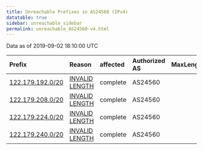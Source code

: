 ```yaml
---
title: Unreachable Prefixes in AS24560 (IPv4)
datatable: true
sidebar: unreachable_sidebar
permalink: unreachable_AS24560-v4.html
---
```


Data as of 2019-09-02 18:10:00 UTC


<div class="datatable-begin"></div>

| Prefix                                                     | Reason                                                                                                     | affected   | Authorized AS   |   MaxLength | Anchor                                       |   unreachable /24s |
|:-----------------------------------------------------------|:-----------------------------------------------------------------------------------------------------------|:-----------|:----------------|------------:|:---------------------------------------------|-------------------:|
| [122.179.192.0/20](https://stat.ripe.net/122.179.192.0/20) | [INVALID LENGTH](https://rpki-validator.ripe.net/announcement-preview?asn=AS24560&prefix=122.179.192.0/20) | complete   | AS24560         |          18 | [APNIC](unreachable_APNIC_RPKI_Root-v4.html) |                 16 |
| [122.179.208.0/20](https://stat.ripe.net/122.179.208.0/20) | [INVALID LENGTH](https://rpki-validator.ripe.net/announcement-preview?asn=AS24560&prefix=122.179.208.0/20) | complete   | AS24560         |          18 | [APNIC](unreachable_APNIC_RPKI_Root-v4.html) |                 16 |
| [122.179.224.0/20](https://stat.ripe.net/122.179.224.0/20) | [INVALID LENGTH](https://rpki-validator.ripe.net/announcement-preview?asn=AS24560&prefix=122.179.224.0/20) | complete   | AS24560         |          18 | [APNIC](unreachable_APNIC_RPKI_Root-v4.html) |                 16 |
| [122.179.240.0/20](https://stat.ripe.net/122.179.240.0/20) | [INVALID LENGTH](https://rpki-validator.ripe.net/announcement-preview?asn=AS24560&prefix=122.179.240.0/20) | complete   | AS24560         |          18 | [APNIC](unreachable_APNIC_RPKI_Root-v4.html) |                 16 |

<div class="datatable-end"></div>